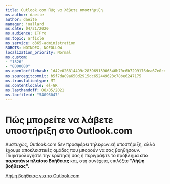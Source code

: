 ```yaml
---
title: Outlook.com Πώς να λάβετε υποστήριξη
ms.author: daeite
author: daeite
manager: joallard
ms.date: 04/21/2020
ms.audience: ITPro
ms.topic: article
ms.service: o365-administration
ROBOTS: NOINDEX, NOFOLLOW
localization_priority: Normal
ms.custom:
- "1326"
- "8000080"
ms.openlocfilehash: 1d42e026814499c28396913906346b70c6b7299176dea67e0cd420df73a0cda4
ms.sourcegitcommit: b5f7da89a650d2915dc652449623c78be6247175
ms.translationtype: MT
ms.contentlocale: el-GR
ms.lasthandoff: 08/05/2021
ms.locfileid: "54096047"
---
```

# <a name="how-to-get-support-in-outlookcom"></a>Πώς μπορείτε να λάβετε υποστήριξη στο Outlook.com

Δυστυχώς, Outlook.com δεν προσφέρει τηλεφωνική υποστήριξη, αλλά έχουμε αποκλειστικές ομάδες που μπορούν να σας βοηθήσουν.
Πληκτρολογήστε την ερώτησή σας ή περιγράψτε το πρόβλημα **στο παραπάνω πλαίσιο Βοήθειας** και, στη συνέχεια, επιλέξτε **"Λήψη βοήθειας".**

[Λήψη βοήθειας για το Outlook.com](https://support.office.com/article/40676ad0-c831-45ac-a023-5be633be798d?wt.mc_id=Office_Outlook_com_Alchemy)

